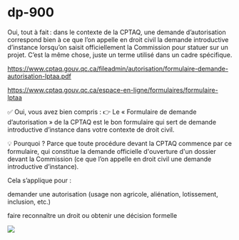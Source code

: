 # dp-900

Oui, tout à fait : dans le contexte de la CPTAQ, une demande d’autorisation correspond bien à ce que l’on appelle en droit civil la demande introductive d’instance lorsqu’on saisit officiellement la Commission pour statuer sur un projet. C’est la même chose, juste un terme utilisé dans un cadre spécifique.

https://www.cptaq.gouv.qc.ca/fileadmin/autorisation/formulaire-demande-autorisation-lptaa.pdf

https://www.cptaq.gouv.qc.ca/espace-en-ligne/formulaires/formulaire-lptaa

✅ Oui, vous avez bien compris :
👉 Le « Formulaire de demande d’autorisation » de la CPTAQ est le bon formulaire qui sert de demande introductive d’instance dans votre contexte de droit civil.

💡 Pourquoi ?
Parce que toute procédure devant la CPTAQ commence par ce formulaire, qui constitue la demande officielle d'ouverture d'un dossier devant la Commission (ce que l’on appelle en droit civil une demande introductive d’instance).

Cela s’applique pour :

demander une autorisation (usage non agricole, aliénation, lotissement, inclusion, etc.)

faire reconnaître un droit ou obtenir une décision formelle




<img src="https://i.imgur.com/FLZTj2Z.png">
